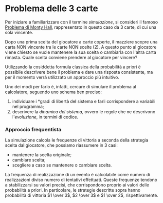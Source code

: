 # Problema delle 3 carte

Per iniziare a familiarizzare con il termine *simulazione*, si consideri il famoso [Problema di Monty Hall](https://it.wikipedia.org/wiki/Problema_di_Monty_Hall), rappresentato in questo caso da 3 carte, di cui una sola vincente.

Dopo una prima scelta del giocatore a carte coperte, il mazziere scopre una carta NON vincente tra le carte NON scelte (2). A questo punto al giocatore viene chiesto se vuole mantenere la sua scelta o cambiarla con l'altra carta rimasta. Quale scelta conviene prendere al giocatore per vincere?

Utilizzando la cosiddetta formula classica della probabilità a priori è possibile descrivere bene il problema e dare una risposta consistente, ma per il momento verrà utilizzato un approccio più intuitivo. 

Uno dei modi per farlo è, infatti, cercare di simulare il problema al calcolatore, seguendo uno schema ben preciso:
1. individuare i *gradi di libertà del sistema e farli corrispondere a variabili nel programma;
2. descrivere la *dinamica del sistema*, ovvero le regole che ne descrivono l'*evoluzione*, in termini di codice. 

### Approccio frequentista

La simulazione calcola le frequenze di vittoria a seconda della strategia scelta dal giocatore, che possiamo riassumere in 3 casi:
- mantenere la scelta originale;
- cambiare scelta;
- scegliere a caso se mantenere o cambiare scelta.

La frequenza di realizzazione di un evento è calcolabile come numero di realizzazioni diviso numero di tentativi effettuati. Queste frequenze tendono a stabilizzarsi su valori precisi, che corrispondono proprio ai valori delle probabilità a priori. 
In particolare, le strategie descritte sopra hanno probabilità di vittoria $1 \over 3$, $2 \over 3$ e $1 \over 2$, rispettivamente.
